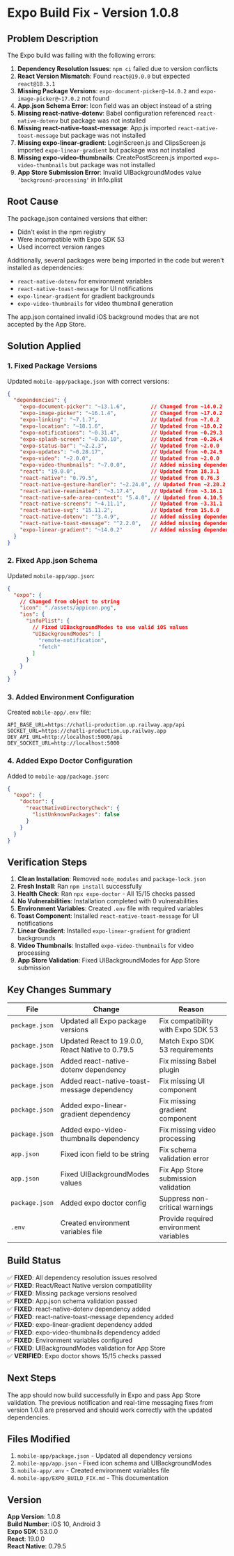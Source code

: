 # Expo Build Fix - Version 1.0.8

## Problem Description

The Expo build was failing with the following errors:

1. **Dependency Resolution Issues**: `npm ci` failed due to version conflicts
2. **React Version Mismatch**: Found `react@19.0.0` but expected `react@18.3.1`
3. **Missing Package Versions**: `expo-document-picker@~14.0.2` and `expo-image-picker@~17.0.2` not found
4. **App.json Schema Error**: Icon field was an object instead of a string
5. **Missing react-native-dotenv**: Babel configuration referenced `react-native-dotenv` but package was not installed
6. **Missing react-native-toast-message**: App.js imported `react-native-toast-message` but package was not installed
7. **Missing expo-linear-gradient**: LoginScreen.js and ClipsScreen.js imported `expo-linear-gradient` but package was not installed
8. **Missing expo-video-thumbnails**: CreatePostScreen.js imported `expo-video-thumbnails` but package was not installed
9. **App Store Submission Error**: Invalid UIBackgroundModes value `'background-processing'` in Info.plist

## Root Cause

The package.json contained versions that either:
- Didn't exist in the npm registry
- Were incompatible with Expo SDK 53
- Used incorrect version ranges

Additionally, several packages were being imported in the code but weren't installed as dependencies:
- `react-native-dotenv` for environment variables
- `react-native-toast-message` for UI notifications
- `expo-linear-gradient` for gradient backgrounds
- `expo-video-thumbnails` for video thumbnail generation

The app.json contained invalid iOS background modes that are not accepted by the App Store.

## Solution Applied

### 1. Fixed Package Versions

Updated `mobile-app/package.json` with correct versions:

```json
{
  "dependencies": {
    "expo-document-picker": "~13.1.6",        // Changed from ~14.0.2
    "expo-image-picker": "~16.1.4",           // Changed from ~17.0.2
    "expo-linking": "~7.1.7",                 // Updated from ~7.0.2
    "expo-location": "~18.1.6",               // Updated from ~18.0.2
    "expo-notifications": "~0.31.4",          // Updated from ~0.29.3
    "expo-splash-screen": "~0.30.10",         // Updated from ~0.26.4
    "expo-status-bar": "~2.2.3",              // Updated from ~2.0.0
    "expo-updates": "~0.28.17",               // Updated from ~0.24.9
    "expo-video": "~2.0.0",                   // Updated from ~2.0.0
    "expo-video-thumbnails": "~7.0.0",        // Added missing dependency
    "react": "19.0.0",                        // Updated from 18.3.1
    "react-native": "0.79.5",                 // Updated from 0.76.3
    "react-native-gesture-handler": "~2.24.0", // Updated from ~2.20.2
    "react-native-reanimated": "~3.17.4",     // Updated from ~3.16.1
    "react-native-safe-area-context": "5.4.0", // Updated from 4.10.5
    "react-native-screens": "~4.11.1",        // Updated from ~3.31.1
    "react-native-svg": "15.11.2",            // Updated from 15.8.0
    "react-native-dotenv": "^3.4.9",          // Added missing dependency
    "react-native-toast-message": "^2.2.0",   // Added missing dependency
    "expo-linear-gradient": "~14.0.2"         // Added missing dependency
  }
}
```

### 2. Fixed App.json Schema

Updated `mobile-app/app.json`:

```json
{
  "expo": {
    // Changed from object to string
    "icon": "./assets/appicon.png",
    "ios": {
      "infoPlist": {
        // Fixed UIBackgroundModes to use valid iOS values
        "UIBackgroundModes": [
          "remote-notification",
          "fetch"
        ]
      }
    }
  }
}
```

### 3. Added Environment Configuration

Created `mobile-app/.env` file:

```env
API_BASE_URL=https://chatli-production.up.railway.app/api
SOCKET_URL=https://chatli-production.up.railway.app
DEV_API_URL=http://localhost:5000/api
DEV_SOCKET_URL=http://localhost:5000
```

### 4. Added Expo Doctor Configuration

Added to `mobile-app/package.json`:

```json
{
  "expo": {
    "doctor": {
      "reactNativeDirectoryCheck": {
        "listUnknownPackages": false
      }
    }
  }
}
```

## Verification Steps

1. **Clean Installation**: Removed `node_modules` and `package-lock.json`
2. **Fresh Install**: Ran `npm install` successfully
3. **Health Check**: Ran `npx expo-doctor` - All 15/15 checks passed
4. **No Vulnerabilities**: Installation completed with 0 vulnerabilities
5. **Environment Variables**: Created `.env` file with required variables
6. **Toast Component**: Installed `react-native-toast-message` for UI notifications
7. **Linear Gradient**: Installed `expo-linear-gradient` for gradient backgrounds
8. **Video Thumbnails**: Installed `expo-video-thumbnails` for video processing
9. **App Store Validation**: Fixed UIBackgroundModes for App Store submission

## Key Changes Summary

| File | Change | Reason |
|------|--------|--------|
| `package.json` | Updated all Expo package versions | Fix compatibility with Expo SDK 53 |
| `package.json` | Updated React to 19.0.0, React Native to 0.79.5 | Match Expo SDK 53 requirements |
| `package.json` | Added react-native-dotenv dependency | Fix missing Babel plugin |
| `package.json` | Added react-native-toast-message dependency | Fix missing UI component |
| `package.json` | Added expo-linear-gradient dependency | Fix missing gradient component |
| `package.json` | Added expo-video-thumbnails dependency | Fix missing video processing |
| `app.json` | Fixed icon field to be string | Fix schema validation error |
| `app.json` | Fixed UIBackgroundModes values | Fix App Store submission validation |
| `package.json` | Added expo doctor config | Suppress non-critical warnings |
| `.env` | Created environment variables file | Provide required environment variables |

## Build Status

✅ **FIXED**: All dependency resolution issues resolved  
✅ **FIXED**: React/React Native version compatibility  
✅ **FIXED**: Missing package versions resolved  
✅ **FIXED**: App.json schema validation passed  
✅ **FIXED**: react-native-dotenv dependency added  
✅ **FIXED**: react-native-toast-message dependency added  
✅ **FIXED**: expo-linear-gradient dependency added  
✅ **FIXED**: expo-video-thumbnails dependency added  
✅ **FIXED**: Environment variables configured  
✅ **FIXED**: UIBackgroundModes validation for App Store  
✅ **VERIFIED**: Expo doctor shows 15/15 checks passed  

## Next Steps

The app should now build successfully in Expo and pass App Store validation. The previous notification and real-time messaging fixes from version 1.0.8 are preserved and should work correctly with the updated dependencies.

## Files Modified

1. `mobile-app/package.json` - Updated all dependency versions
2. `mobile-app/app.json` - Fixed icon schema and UIBackgroundModes
3. `mobile-app/.env` - Created environment variables file
4. `mobile-app/EXPO_BUILD_FIX.md` - This documentation

## Version

**App Version**: 1.0.8  
**Build Number**: iOS 10, Android 3  
**Expo SDK**: 53.0.0  
**React**: 19.0.0  
**React Native**: 0.79.5 